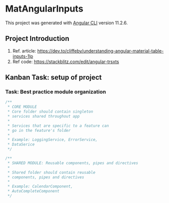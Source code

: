# MatAngularInputs

This project was generated with [Angular CLI](https://github.com/angular/angular-cli) version 11.2.6.

## Project Introduction

1. Ref. article: <https://dev.to/cliffeby/understanding-angular-material-table-inputs-1lp>
2. Ref code: <https://stackblitz.com/edit/angular-trsxts>

## Kanban Task: setup of project

### Task: Best practice module organization

```Javascript
/**
 * CORE MODULE
 * Core folder should contain singleton
 * services shared throughout app
 *
 * Services that are specific to a feature can
 * go in the feature's folder
 *
 * Example: LoggingService, ErrorService,
 * DataSerice
 */

/**
 * SHARED MODULE: Reusable components, pipes and directives
 *
 * Shared folder should contain reusable
 * components, pipes and directives
 *
 * Example: CalendarComponent,
 * AutoCompleteComponent
 */
```
